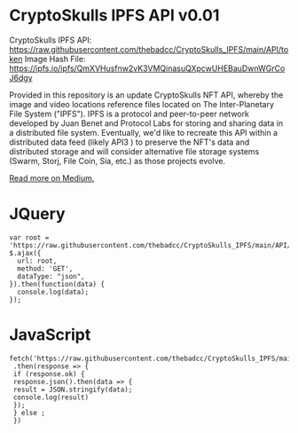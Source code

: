 # CryptoSkulls IPFS API v0.01

CryptoSkulls IPFS API: https://raw.githubusercontent.com/thebadcc/CryptoSkulls_IPFS/main/API/token
Image Hash File: https://ipfs.io/ipfs/QmXVHusfnw2vK3VMQinasuQXpcwUHEBauDwnWGrCoJ6dgy

Provided in this repository is an update CryptoSkulls NFT API, whereby the image and video locations reference files located on The Inter-Planetary File System ("IPFS"). IPFS is a protocol and peer-to-peer network developed by Juan Benet and Protocol Labs for storing and sharing data in a distributed file system. Eventually, we'd like to recreate this API within a distributed data feed (likely API3 ) to preserve the NFT's data and distributed storage and will consider alternative file storage systems (Swarm, Storj, File Coin, Sia, etc.) as those projects evolve.

[Read more on Medium.](www.medium.com)
  
# JQuery
```
var root = 'https://raw.githubusercontent.com/thebadcc/CryptoSkulls_IPFS/main/API/0';
$.ajax({
  url: root,
  method: 'GET',
  dataType: "json",
}).then(function(data) {
  console.log(data);
});
```

# JavaScript
```
fetch('https://raw.githubusercontent.com/thebadcc/CryptoSkulls_IPFS/main/API/0')
 .then(response => {
 if (response.ok) {
 response.json().then(data => {
 result = JSON.stringify(data);
 console.log(result)
 });
 } else ;
 })
```


